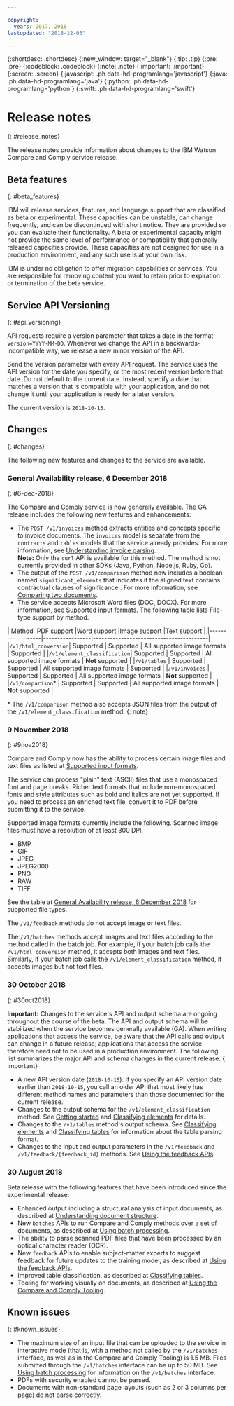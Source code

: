 ```yaml
---

copyright:
  years: 2017, 2018
lastupdated: "2018-12-05"

---
```


{:shortdesc: .shortdesc}
{:new_window: target="_blank"}
{:tip: .tip}
{:pre: .pre}
{:codeblock: .codeblock}
{:note: .note}
{:important: .important}
{:screen: .screen}
{:javascript: .ph data-hd-programlang='javascript'}
{:java: .ph data-hd-programlang='java'}
{:python: .ph data-hd-programlang='python'}
{:swift: .ph data-hd-programlang='swift'}

# Release notes
{: #release_notes}

The release notes provide information about changes to the IBM Watson Compare and Comply service release.

## Beta features
{: #beta_features}

IBM will release services, features, and language support that are classified as beta or experimental. These capacities can be unstable, can change frequently, and can be discontinued with short notice. They are provided so you can evaluate their functionality. A beta or experimental capacity might not provide the same level of performance or compatibility that generally released capacities provide. These capacities are not designed for use in a production environment, and any such use is at your own risk.

IBM is under no obligation to offer migration capabilities or services. You are responsible for removing content you want to retain prior to expiration or termination of the beta service.

## Service API Versioning
{: #api_versioning}

API requests require a version parameter that takes a date in the format `version=YYYY-MM-DD`. Whenever we change the API in a backwards-incompatible way, we release a new minor version of the API.

Send the version parameter with every API request. The service uses the API version for the date you specify, or the most recent version before that date. Do not default to the current date. Instead, specify a date that matches a version that is compatible with your application, and do not change it until your application is ready for a later version.

The current version is `2018-10-15`.

## Changes
{: #changes}

The following new features and changes to the service are available.

### General Availability release, 6 December 2018
{: #6-dec-2018}

The Compare and Comply service is now generally available. The GA release includes the following new features and enhancements:

  - The `POST /v1/invoices` method extracts entities and concepts specific to invoice documents. The `invoices` model is separate from the `contracts` and `tables` models that the service already provides. For more information, see [Understanding invoice parsing](/docs/services/compare-comply/invoices.html#invoices). <br/>
    **Note:** Only the `curl` API is available for this method. The method is not currently provided in other SDKs (Java, Python, Node.js, Ruby, Go).
  - The output of the `POST /v1/comparison` method now includes a boolean named `significant_elements` that indicates if the aligned text contains contractual clauses of significance.. For more information, see [Comparing two documents](/docs/services/compare-comply/compare.html#compare).
  - The service accepts Microsoft Word files (DOC, DOCX). For more information, see [Supported input formats](/docs/services/compare-comply/formats.html#formats). The following table lists File-type support by method.

| Method           |PDF support   |Word support     |Image support        |Text support    |
|------------------|-----------------|-----------------------------------------|
|`/v1/html_conversion`| Supported | Supported | All supported image formats | Supported |
|`/v1/element_classification`| Supported | Supported | All supported image formats | **Not** supported |
|`/v1/tables`      | Supported | Supported | All supported image formats | Supported |
|`/v1/invoices`    | Supported | Supported | All supported image formats | **Not** supported |
|`/v1/comparison`*  | Supported | Supported | All supported image formats | **Not** supported |

\* The `/v1/comparison` method also accepts JSON files from the output of the `/v1/element_classification` method.
{: note}

### 9 November 2018
{: #9nov2018}

Compare and Comply now has the ability to process certain image files and text files as listed at [Supported input formats](/docs/services/compare-comply/formats.html#formats).

The service can process "plain" text (ASCII) files that use a monospaced font and page breaks. Richer text formats that include non-monospaced fonts and style attributes such as bold and italics are not yet supported. If you need to process an enriched text file, convert it to PDF before submitting it to the service.

Supported image formats currently include the following. Scanned image files must have a resolution of at least 300 DPI.
  - BMP
  - GIF
  - JPEG
  - JPEG2000
  - PNG
  - RAW
  - TIFF

See the table at [General Availability release, 6 December 2018](#6-dec-2018) for supported file types.

The `/v1/feedback` methods do not accept image or text files. 

The `/v1/batches` methods accept images and text files according to the method called in the batch job. For example, if your batch job calls the `/v1/html_conversion` method, it accepts both images and text files. Similarly, if your batch job calls the `/v1/element_classification` method, it accepts images but not text files.

### 30 October 2018
{: #30oct2018}

**Important:** Changes to the service's API and output schema are ongoing throughout the course of the beta. The API and output schema will be stabilized when the service becomes generally available (GA). When writing applications that access the service, be aware that the API calls and output can change in a future release; applications that access the service therefore need not to be used in a production environment. The following list summarizes the major API and schema changes in the current release.
{: important}

  - A new API version date (`2018-10-15`). If you specify an API version date earlier than `2018-10-15`, you call an older API that most likely has different method names and parameters than those documented for the current release.
  - Changes to the output schema for the `/v1/element_classification` method. See [Getting started](/docs/services/compare-comply/getting-started.html#getting_started) and [Classifying elements](/docs/services/compare-comply/schema.html#output_schema) for details.
  - Changes to the `/v1/tables` method's output schema. See [Classifying elements](/docs/services/compare-comply/schema.html#output_schema) and [Classifying tables](/docs/services/compare-comply/tables.html#understanding_tables) for information about the table parsing format.
  - Changes to the input and output parameters in the `/v1/feedback` and `/v1/feedback/{feedback_id}` methods. See [Using the feedback APIs](/docs/services/compare-comply/feedback.html#feedback).

### 30 August 2018

Beta release with the following features that have been introduced since the experimental release:

  - Enhanced output including a structural analysis of input documents, as described at [Understanding document structure](/docs/services/compare-comply/doc_structure.html#doc_struct).
  - New `batches` APIs to run Compare and Comply methods over a set of documents, as described at [Using batch processing](/docs/services/compare-comply/batching.html#batching).
  - The ability to parse scanned PDF files that have been processed by an optical character reader (OCR).
  - New `feedback` APIs to enable subject-matter experts to suggest feedback for future updates to the training model, as described at [Using the feedback APIs](/docs/services/compare-comply/feedback.html#feedback).
  - Improved table classification, as described at [Classifying tables](/docs/services/compare-comply/tables.html#understanding_tables).
  - Tooling for working visually on documents, as described at [Using the Compare and Comply Tooling](/docs/services/compare-comply/tooling.html#using_tool).


## Known issues
{: #known_issues}

- The maximum size of an input file that can be uploaded to the service in interactive mode (that is, with a method not called by the `/v1/batches` interface, as well as in the Compare and Comply Tooling) is 1.5 MB. Files submitted through the `/v1/batches` interface can be up to 50 MB. See [Using batch processing](/docs/services/compare-comply/batching.html#batching) for information on the `/v1/batches` interface.
- PDFs with security enabled cannot be parsed.
- Documents with non-standard page layouts (such as 2 or 3 columns per page) do not parse correctly.

